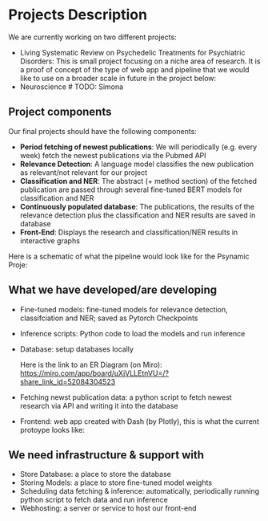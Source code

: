 # Projects Description

We are currently working on two different projects:
* Living Systematic Review on Psychedelic Treatments for Psychiatric Disorders: This is small project focusing on a niche area of research. It is a proof of concept of the type of web app and pipeline that we would like to use on a broader scale in future in the project below:
* Neuroscience # TODO: Simona

## Project components
Our final projects should have the following components:
* **Period fetching of newest publications**: We will periodically (e.g. every week) fetch the newest publications via the Pubmed API
* **Relevance Detection**: A language model classifies the new publication as relevant/not relevant for our project
* **Classification and NER**: The abstract (+ method section) of the fetched publication are passed through several fine-tuned BERT models for classification and NER
* **Continuously populated database**: The publications, the results of the relevance detection plus the classification and NER results are saved in database
* **Front-End**: Displays the research and classification/NER results in interactive graphs

Here is a schematic of what the pipeline would look like for the Psynamic Proje:


## What we have developed/are developing
* Fine-tuned models: fine-tuned models for relevance detection, classifciation and NER; saved as Pytorch Checkpoints
* Inference scripts: Python code to load the models and run inference
* Database: setup databases locally
  
  Here is the link to an ER Diagram (on Miro): https://miro.com/app/board/uXjVLLEtnVU=/?share_link_id=52084304523
  

* Fetching newst publication data: a python script to fetch newest research via API and writing it into the database
* Frontend: web app created with Dash (by Plotly), this is what the current protoype looks like:

  

## We need infrastructure & support with
* Store Database: a place to store the database
* Storing Models: a place to store fine-tuned model weights
* Scheduling data fetching & inference: automatically, periodically running python script to fetch data and run inference
* Webhosting: a server or service to host our front-end

